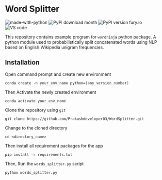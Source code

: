 # Word Splitter
![made-with-python](https://img.shields.io/badge/Made%20with-Python-1f425f.svg)
![PyPI download month](https://img.shields.io/pypi/dm/wordninja.svg)
![PyPI version fury.io](https://badge.fury.io/py/wordninja.svg)
![VS code](https://img.shields.io/badge/-Visual_Studio_Code-0078D4?logo=visual%20studio%20code&logoColor=white)

This repository contains example program for `wordninja` python package. A python module used to probabilistically split concatenated words using NLP based on English Wikipedia unigram frequencies.

## Installation
Open command prompt and create new environment
```
conda create -n your_env_name python=(any_version_number)
```
Then Activate the newly created environment
```
conda activate your_env_name
```
Clone the repository using `git`
```
git clone https://github.com/Prakashdeveloper03/WordSplitter.git
```
Change to the cloned directory
```
cd <directory_name>
```
Then install all requirement packages for the app
```
pip install -r requirements.txt
```
Then, Run the `words_splitter.py` script
```
python words_splitter.py
```